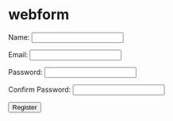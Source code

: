 # webform
<form id="registration-form" action="" method="POST">
  <label for="name">Name:</label>
  <input type="text" id="name" name="name" required>
  
  <label for="email">Email:</label>
  <input type="email" id="email" name="email" required>
  
  <label for="password">Password:</label>
  <input type="password" id="password" name="password" required>
  
  <label for="confirm-password">Confirm Password:</label>
  <input type="password" id="confirm-password" name="confirm-password" required>
  
  <button type="submit">Register</button>
</form>

